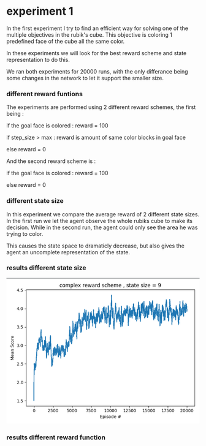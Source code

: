 # experiment 1

In the first experiment I try to find an efficient way for solving one of the multiple objectives in the rubik's cube.
This objective is coloring 1 predefined face of the cube all the same color.

In these experiments we will look for the best reward scheme and state representation to do this.

We ran both experiments for 20000 runs, with the only differance being some changes in the network to let it support the smaller size.



### different reward funtions
The experiments are performed using 2 different reward schemes, the first being :

if the goal face is colored : reward = 100

if step_size > max : reward is amount of same color blocks in goal face

else reward = 0


And the second reward scheme is :

if the goal face is colored : reward = 100

else reward = 0

### different state size
In this experiment we compare the average reward of 2 different state sizes.
In the first run we let the agent observe the whole rubiks cube to make its decision.
While in the second run, the agent could only see the area he was trying to color.

This causes the state space to dramaticly decrease, but also gives the agent an uncomplete representation of the state.



### results different state size
![Alt text](https://raw.githubusercontent.com/JasperBusschers/multi-objective-Rubik-s-cube/master/experiment1/Screenshot%20from%202019-01-20%2019-09-07.png  "Title")

### results different reward function
